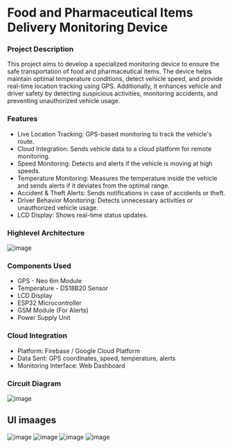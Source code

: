 
# Food and Pharmaceutical Items Delivery Monitoring Device

### Project Description

This project aims to develop a specialized monitoring device to ensure the safe transportation of food and pharmaceutical items. The device helps maintain optimal temperature conditions, detect vehicle speed, and provide real-time location tracking using GPS. Additionally, it enhances vehicle and driver safety by detecting suspicious activities, monitoring accidents, and preventing unauthorized vehicle usage.

### Features
* Live Location Tracking: GPS-based monitoring to track the vehicle's route.
* Cloud Integration: Sends vehicle data to a cloud platform for remote monitoring.
* Speed Monitoring: Detects and alerts if the vehicle is moving at high speeds.
* Temperature Monitoring: Measures the temperature inside the vehicle and sends alerts if it deviates from the optimal range.
* Accident & Theft Alerts: Sends notifications in case of accidents or theft.
* Driver Behavior Monitoring: Detects unnecessary activities or unauthorized vehicle usage.
* LCD Display: Shows real-time status updates.

### Highlevel Architecture
![image](https://github.com/user-attachments/assets/29046d46-de95-4116-9784-b141a5ea71e9)


### Components Used
* GPS - Neo 6m Module
* Temperature - DS18B20 Sensor
* LCD Display
* ESP32 Microcontroller
* GSM Module (For Alerts)
* Power Supply Unit

### Cloud Integration
* Platform: Firebase / Google Cloud Platform
* Data Sent: GPS coordinates, speed, temperature, alerts
* Monitoring Interface: Web Dashboard

### Circuit Diagram
![image](https://github.com/user-attachments/assets/de588d79-5c47-4aed-9c77-cbb1acedce8e)

## UI imaages
![image](https://github.com/user-attachments/assets/ab9d9b58-ff15-4c92-aef5-8e64ff0491b1)
![image](https://github.com/user-attachments/assets/8a08a1f9-d9de-4eb3-9947-2d27c921582f)
![image](https://github.com/user-attachments/assets/0fcea139-868f-4329-b7bc-4669b6a06599)
![image](https://github.com/user-attachments/assets/105edb95-b5c2-43e8-be36-757a6aa37c5d)







